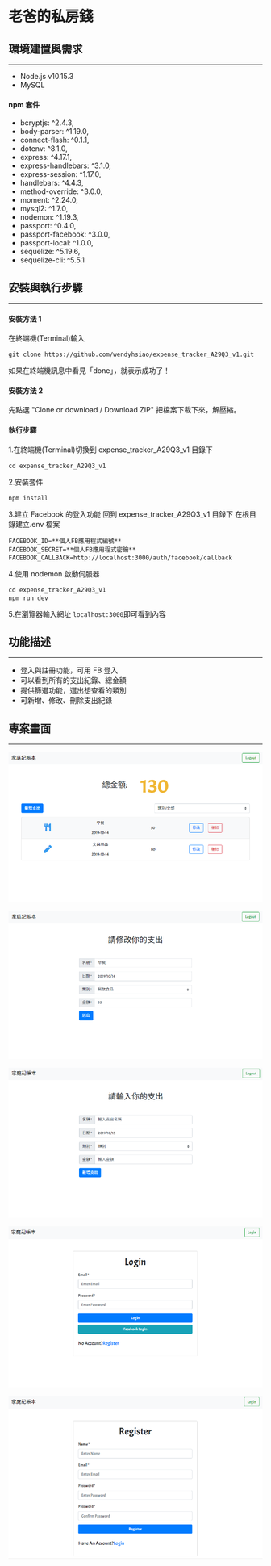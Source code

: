 # 老爸的私房錢

## 環境建置與需求

---

- Node.js v10.15.3
- MySQL

#### npm 套件

- bcryptjs: ^2.4.3,
- body-parser: ^1.19.0,
- connect-flash: ^0.1.1,
- dotenv: ^8.1.0,
- express: ^4.17.1,
- express-handlebars: ^3.1.0,
- express-session: ^1.17.0,
- handlebars: ^4.4.3,
- method-override: ^3.0.0,
- moment: ^2.24.0,
- mysql2: ^1.7.0,
- nodemon: ^1.19.3,
- passport: ^0.4.0,
- passport-facebook: ^3.0.0,
- passport-local: ^1.0.0,
- sequelize: ^5.19.6,
- sequelize-cli: ^5.5.1


## 安裝與執行步驟

---

#### 安裝方法 1

在終端機(Terminal)輸入

```
git clone https://github.com/wendyhsiao/expense_tracker_A29Q3_v1.git
```

如果在終端機訊息中看見「done」，就表示成功了！

#### 安裝方法 2

先點選 "Clone or download / Download ZIP" 把檔案下載下來，解壓縮。

#### 執行步驟

1.在終端機(Terminal)切換到 expense_tracker_A29Q3_v1 目錄下

```
cd expense_tracker_A29Q3_v1
```

2.安裝套件

```
npm install
```

3.建立 Facebook 的登入功能
回到 expense_tracker_A29Q3_v1 目錄下
在根目錄建立.env 檔案

```
FACEBOOK_ID=**個人FB應用程式編號**
FACEBOOK_SECRET=**個人FB應用程式密鑰**
FACEBOOK_CALLBACK=http://localhost:3000/auth/facebook/callback
```

4.使用 nodemon 啟動伺服器

```
cd expense_tracker_A29Q3_v1
npm run dev
```

5.在瀏覽器輸入網址 `localhost:3000`即可看到內容

## 功能描述

---

- 登入與註冊功能，可用 FB 登入
- 可以看到所有的支出紀錄、總金額
- 提供篩選功能，選出想查看的類別
- 可新增、修改、刪除支出紀錄

## 專案畫面

---

![image](https://github.com/wendyhsiao/expense_tracker_A29Q3_v1/blob/master/public/img/index.PNG)

![image](https://github.com/wendyhsiao/expense_tracker_A29Q3_v1/blob/master/public/img/edit.PNG)

![image](https://github.com/wendyhsiao/expense_tracker_A29Q3_v1/blob/master/public/img/new.PNG)

![image](https://github.com/wendyhsiao/expense_tracker_A29Q3_v1/blob/master/public/img/login.PNG)

![image](https://github.com/wendyhsiao/expense_tracker_A29Q3_v1/blob/master/public/img/register.PNG)